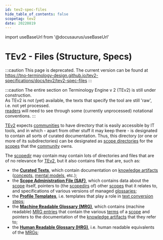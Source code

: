 ```yaml
---
id: tev2-spec-files
hide_table_of_contents: false
scopetag: tev2
date: 20220819
---
```


import useBaseUrl from '@docusaurus/useBaseUrl'

# TEv2 - Files (Structure, Specs)

:::caution
This page is deprecated. The current version can be found at https://tno-terminology-design.github.io/tev2-specifications/docs/tev2/tev2-spec-files
:::

:::caution
The entire section on Terminology Engine v 2 (TEv2) is still under construction.<br/>
As TEv2 is not (yet) available, the texts that specify the tool are still 'raw', i.e. not yet processed.<br/>[readers](@) will need to see through some (currently unprocessed) notational conventions.
:::

[TEv2](@) expects [communities](@) to have directory that is easily accessible by IT tools, and in which - apart from other stuff it may keep there - is designated to contain all sorts of curated documentation. Thus, this directory (or one or more of its subdirectories) can be designated as [scope directories](@) for the [scopes](@) that the [community](@) owns.

The [scopedir](@) may contain may contain lots of directories and files that are of no relevance for [TEv2](@), but it also contains files that are, such as:
- the **[Curated Texts](/docs/tev2/spec-files/ctext)**, which contain documentation on [knowledge artifacts](@) ([concepts](@), [mental models](@), etc.);
- the **[Scope Administration File (SAF)](/docs/tev2/spec-files/saf)**, which contains data about the [scope](@) itself, pointers to (the [scopedirs](@) of) other [scopes](@) that it relates to, and specifications of various versions of managed [glossaries](@);
- the **[Profile Templates](/docs/tev2/spec-files/profile-templates)**, i.e. templates that play a role in [text conversion steps](/docs/tev2/overview/tev2-design-principles#text-conversion-steps);
- the **[Machine Readable Glossary (MRG)](/docs/tev2/spec-files/mrg)**, which contains (machine readable) [MRG entries](@) that contain the various [terms](@) of a [scope](@) and pointers to the documentation of the [knowledge artifacts](@) that they refer to;
- the **[Human Readable Glossary (HRG)](/docs/tev2/spec-files/hrg)**, i.e. human readable equivalents of the [MRGs](@);
